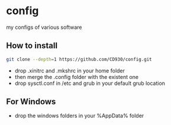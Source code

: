 # config
my configs of various software
## How to install
```sh
git clone --depth=1 https://github.com/CD930/config.git
```

- drop .xinitrc and .mkshrc in your home folder
- then merge the .config folder with the existent one
- drop sysctl.conf in /etc and grub in your default grub location
## For Windows
- drop the windows folders in your %AppData% folder
